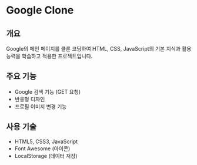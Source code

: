 # Google Clone

## 개요
Google의 메인 페이지를 클론 코딩하여 HTML, CSS, JavaScript의 기본 지식과 활용 능력을 학습하고 적용한 프로젝트입니다.

## 주요 기능
- Google 검색 기능 (GET 요청)
- 반응형 디자인
- 프로필 이미지 변경 기능

## 사용 기술
- HTML5, CSS3, JavaScript
- Font Awesome (아이콘)
- LocalStorage (데이터 저장)
